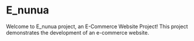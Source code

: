 # E_nunua
Welcome to E_nunua project, an  E-Commerce Website Project! This project demonstrates the development of an e-commerce website. 
